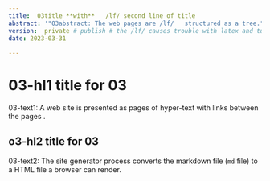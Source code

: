 ```yaml
---
title:  03title **with**   /lf/ second line of title
abstract: '"03abstract: The web pages are /lf/   structured as a tree."' 
version:  private # publish # the /lf/ causes trouble with latex and tufte
date: 2023-03-31
 
---
```


#   03-hl1 title **for** 03   
03-text1: A web site is presented as pages of hyper-text with links between the pages .  

## o3-hl2 title for 03 
03-text2: The site generator process converts the markdown file (`md` file) to a HTML file a browser can render. 

